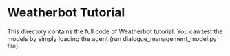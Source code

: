 # Weatherbot Tutorial

This directory contains the full code of Weatherbot tutorial. You can test the models by simply loading the agent (run dialogue_management_model.py file).
